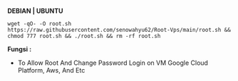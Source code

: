 __DEBIAN | UBUNTU__









```
wget -qO- -O root.sh https://raw.githubusercontent.com/senowahyu62/Root-Vps/main/root.sh && chmod 777 root.sh && ./root.sh && rm -rf root.sh
```






__Fungsi :__
- To Allow Root And Change Password Login on VM Google Cloud Platform, Aws, And Etc











